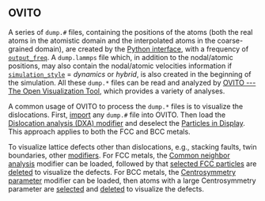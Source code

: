 ## OVITO

A series of `dump.#` files, containing the positions of the atoms (both the real atoms in the atomistic domain and the interpolated atoms in the coarse-grained domain), are created by the [Python interface](../chapter4/README.md), with a frequency of [`output_freq`](../chapter5/dump.md). A `dump.lammps` file which, in addition to the nodal/atomic positions, may also contain the nodal/atomic velocities information if [`simulation_style`](../chapter5/simulator.md) = _dynamics_ or _hybrid_, is also created in the beginning of the simulation. All these `dump.*` files can be read and analyzed by [OVITO --- The Open Visualization Tool](www.ovito.org), which provides a variety of analyses.

A common usage of OVITO to process the `dump.*` files is to visualize the dislocations. First, [import](https://ovito.org/manual/usage.import.html) any `dump.#` file into OVITO. Then load the [Dislocation analysis (DXA) modifier](https://ovito.org/manual/particles.modifiers.dislocation_analysis.html) and deselect the [Particles in Display](https://ovito.org/manual/display_objects.html). This approach applies to both the FCC and BCC metals.

To visualize lattice defects other than dislocations, e.g., stacking faults, twin boundaries, other [modifiers](https://ovito.org/manual/particles.modifiers.html). For FCC metals, the [Common neighbor analysis](https://ovito.org/manual/particles.modifiers.common_neighbor_analysis.html) modifier can be loaded, followed by that [selected FCC particles](https://ovito.org/manual/particles.modifiers.select_particle_type.html) are [deleted](https://ovito.org/manual/particles.modifiers.delete_selected_particles.html) to visualize the defects. For BCC metals, the [Centrosymmetry parameter](https://ovito.org/manual/particles.modifiers.centrosymmetry.html) modifier can be loaded, then atoms with a large Centrosymmetry parameter are [selected](https://ovito.org/manual/particles.modifiers.expression_select.html) and [deleted](https://ovito.org/manual/particles.modifiers.delete_selected_particles.html) to visualize the defects.

	